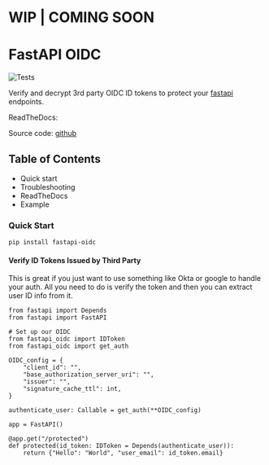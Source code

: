 # WIP | COMING SOON

# FastAPI OIDC

![Tests](https://github.com/harrymwinters/fastapi-oidc/workflows/test/badge.svg)

Verify and decrypt 3rd party OIDC ID tokens to protect your [fastapi](https://github.com/tiangolo/fastapi) endpoints.

ReadTheDocs:

Source code: [github](https://github.com/HarryMWinters/fastapi-oidc)

## Table of Contents

- Quick start
- Troubleshooting
- ReadTheDocs
- Example

### Quick Start

`pip install fastapi-oidc`

#### Verify ID Tokens Issued by Third Party

This is great if you just want to use something like Okta or google to handle
your auth. All you need to do is verify the token and then you can extract user
ID info from it.

```python3
from fastapi import Depends
from fastapi import FastAPI

# Set up our OIDC
from fastapi_oidc import IDToken
from fastapi_oidc import get_auth

OIDC_config = {
    "client_id": "",
    "base_authorization_server_uri": "",
    "issuer": "",
    "signature_cache_ttl": int,
}

authenticate_user: Callable = get_auth(**OIDC_config)

app = FastAPI()

@app.get("/protected")
def protected(id_token: IDToken = Depends(authenticate_user)):
    return {"Hello": "World", "user_email": id_token.email}
```
